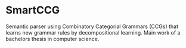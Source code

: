 # SmartCCG
Semantic parser using Combinatory Categorial Grammars (CCGs) that learns new grammar rules by decompositional learning. Main work of a bachelors thesis in computer science. 
